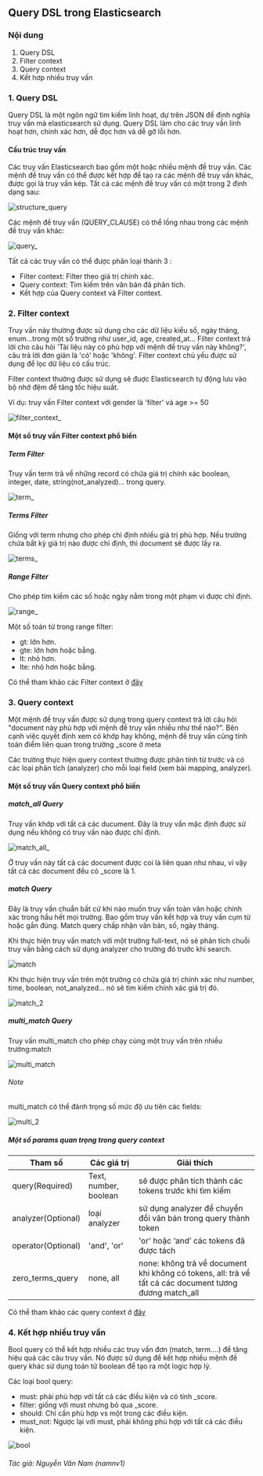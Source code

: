 ## Query DSL trong Elasticsearch

### Nội dung

1. Query DSL
2. Filter context
3. Query context
3. Kết hơp nhiều truy vấn

### 1. Query DSL
Query DSL là một ngôn ngữ tìm kiếm linh hoạt, dự trên JSON để định nghĩa truy vấn mà elasticsearch sử dụng. Query DSL làm cho các truy vấn linh hoạt hơn, chính xác hơn, dễ đọc hơn và dễ gỡ lỗi hơn.
 
#### Cấu trúc truy vấn

Các truy vấn Elasticsearch bao gồm một hoặc nhiều mệnh đề truy vấn. Các mệnh đề truy vấn có thể được kết hợp để tạo ra các mệnh đề truy vấn khác, được gọi là truy vấn kép. Tất cả các mệnh đề truy vấn có một trong 2 định dạng sau:
 
![structure_query](elasticsearch/image/structure_query.png)

Các mệnh đề truy vấn (QUERY_CLAUSE) có thể lồng nhau trong các mệnh đề truy vấn khác:

![query_](elasticsearch/image/query_clause.png)

Tất cả các truy vấn có thể được phân loại thành 3 :

- Filter context: Filter theo giá trị chính xác.
- Query context: Tìm kiếm trên văn bản đã phân tích.
- Kết hợp của Query context và Filter context.

### 2. Filter context

Truy vấn này thường được sử dụng cho các dữ liệu kiểu số, ngày tháng, enum...trong một số trường như user_id, age, created_at... Filter context trả lời
cho câu hỏi 'Tài liệu này có phù hợp với mệnh đề truy vấn này không?', câu trả lời đơn giản là 'có' hoặc 'không'. Filter context chủ yếu được sử dụng để lọc dữ liệu có cấu trúc.

Filter context thường được sử dụng sẽ đuợc Elasticsearch tự động lưu vào bộ nhớ đệm để tăng tốc hiệu suất.

Ví dụ: truy vấn Filter context với gender là 'filter' và age >= 50

![filter_context_](elasticsearch/image/filter_context.png)

#### Một số truy vấn Filter context phổ biến

##### Term Filter 

Truy vấn term trả về những record có chứa giá trị chính xác boolean, integer, date, string(not_analyzed)... trong query.
 
![term_](elasticsearch/image/term.png)

##### Terms Filter 

Giống với term nhưng cho phép chỉ định nhiều giá trị phù hợp. Nếu trường chứa bất kỳ giá trị nào được chỉ định, thì document sẽ được lấy ra.

![terms_](elasticsearch/image/terms.png)

##### Range Filter 

Cho phép tìm kiếm các số hoặc ngày nằm trong một phạm vi được chỉ định. 

![range_](elasticsearch/image/range.png)

Một số toán tử trong range filter:

- gt: lớn hơn.
- gte: lớn hơn hoặc bằng.
- lt: nhỏ hơn.
- lte: nhỏ hơn hoặc bằng.

Có thể tham khảo các Filter context  ở [đây](https://www.elastic.co/guide/en/elasticsearch/reference/current/term-level-queries.html)

### 3. Query context

Một mệnh đề truy vấn được sử dụng trong query context trả lời câu hỏi "document này phù hợp với mệnh đề truy vấn nhiều như thế nào?".
Bên cạnh việc quyết định xem có khớp hay không, mệnh đề truy vấn cũng tính toán điểm liên quan trong trường _score ở meta

Các trường thực hiện query context thường được phân tính từ trước và có các loại phân tích (analyzer) cho mỗi loại field (xem bài mapping, analyzer).

#### Một số truy vấn Query context phổ biến

##### match_all Query

Truy vấn khớp với tất cả các ducument. Đây là truy vấn mặc định được sử dụng nếu không có truy vấn nào được chỉ định.

![match_all_](elasticsearch/image/match_all.png)

Ở truy vấn này tất cả các document được coi là liên quan như nhau, vì vậy tất cả các document đều có _score là 1.

##### match Query

Đây là truy vấn chuẩn bất cứ khi nào muốn truy vấn toàn văn hoặc chính xác trong hầu hết mọi trường. Bao gồm truy vấn kết hợp và truy vấn cụm từ hoặc gần đúng. Match query chấp nhận văn bản, số, ngày tháng.
 
Khi thực hiện truy vấn match với một trường full-text, nó sẽ phân tích chuỗi truy vấn bằng cách sử dụng analyzer cho trường đó trước khi search.

![match](elasticsearch/image/match.png)

Khi thực hiện truy vấn trên một trường có chứa giá trị chính xác như number, time, boolean, not_analyzed... nó sẽ tìm kiếm chính xác giá trị đó.

![match_2](elasticsearch/image/match_2.png)

##### multi_match Query

Truy vấn multi_match cho phép chạy cùng một truy vấn  trên nhiều trường:match

![multi_match](elasticsearch/image/multi_match.png)

###### Note
multi_match có thể đánh trọng số mức độ ưu tiên các fields:

![multi_2](elasticsearch/image/multi_2.png)

##### Một số params quan trọng trong query context

| Tham số | Các giá trị | Giải thích |
| ----- | -------- | -------- |
| query(Required) |  Text, number, boolean | sẽ được phân tích thành các tokens trước khi tìm kiếm |
| analyzer(Optional) | loại analyzer | sử dụng analyzer để chuyển đổi văn bản trong query thành token |
| operator(Optional) |  'and', 'or' | 'or' hoặc ‘and’ các tokens đã được tách|
| zero_terms_query | none, all | none: không trả về document khi không có tokens, all: trả về tất cả các document tương đương match_all |
                                 
Có thể tham khảo các query context  ở [đây](https://www.elastic.co/guide/en/elasticsearch/reference/current/term-level-queries.html)

### 4. Kết hợp nhiều truy vấn 

Bool query có thể kết hợp nhiều các truy vấn đơn (match, term….) để tăng hiệu quả các câu truy vấn. Nó được sử dụng để kết hợp nhiều mệnh đề query khác sử dụng toán tử boolean để tạo ra một logic hợp lý.

Các loại bool query:

- must:  phải phù hợp với tất cả các điều kiện và có tính _score.
- filter: giống với must nhưng bỏ qua _score.
- should: Chỉ cần phù hợp vs một trong các điều kiện.
- must_not: Ngược lại với must, phải không phù hợp với tất cả các điều kiện.

![bool](elasticsearch/image/bool.png)

###### Tác giả: Nguyễn Văn Nam (namnv1)

